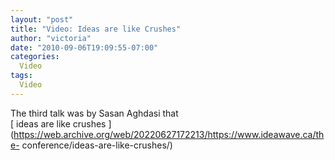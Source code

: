 ```yaml
---
layout: "post"
title: "Video: Ideas are like Crushes"
author: "victoria"
date: "2010-09-06T19:09:55-07:00"
categories:
  Video
tags: 
  Video
---
```


The third talk was by Sasan Aghdasi that  
[ ideas are like crushes
](https://web.archive.org/web/20220627172213/https://www.ideawave.ca/the-
conference/ideas-are-like-crushes/)


[//]: # (Retrieved from https://web.archive.org/web/20220627175025/https://www.ideawave.ca/video-ideas-are-like-crushes/)